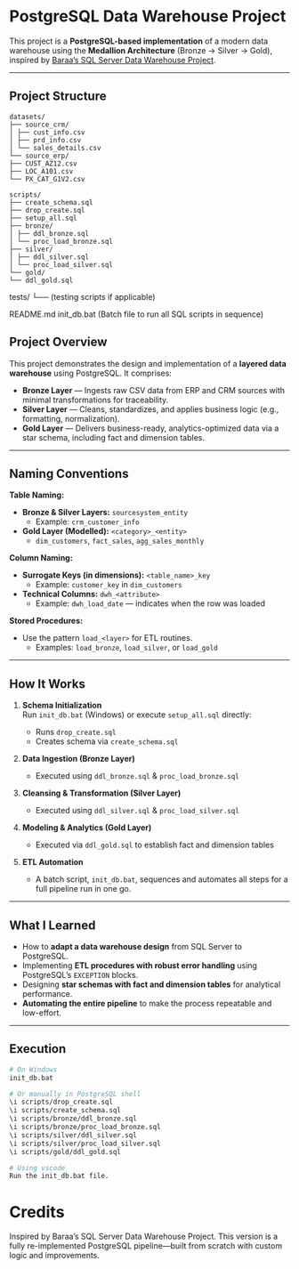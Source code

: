 # PostgreSQL Data Warehouse Project

This project is a **PostgreSQL-based implementation** of a modern data warehouse using the **Medallion Architecture** (Bronze → Silver → Gold), inspired by [Baraa’s SQL Server Data Warehouse Project](https://github.com/DataWithBaraa/sql-data-warehouse-project).

---

##  Project Structure
```
datasets/
├── source_crm/
│ ├── cust_info.csv
│ ├── prd_info.csv
│ └── sales_details.csv
└── source_erp/
├── CUST_AZ12.csv
├── LOC_A101.csv
└── PX_CAT_G1V2.csv

scripts/
├── create_schema.sql
├── drop_create.sql
├── setup_all.sql
├── bronze/
│ ├── ddl_bronze.sql
│ └── proc_load_bronze.sql
├── silver/
│ ├── ddl_silver.sql
│ └── proc_load_silver.sql
└── gold/
└── ddl_gold.sql
```

tests/
└── (testing scripts if applicable)

README.md
init_db.bat (Batch file to run all SQL scripts in sequence)


##  Project Overview

This project demonstrates the design and implementation of a **layered data warehouse** using PostgreSQL. It comprises:

- **Bronze Layer** — Ingests raw CSV data from ERP and CRM sources with minimal transformations for traceability.
- **Silver Layer** — Cleans, standardizes, and applies business logic (e.g., formatting, normalization).
- **Gold Layer** — Delivers business-ready, analytics-optimized data via a star schema, including fact and dimension tables.

---

##  Naming Conventions

**Table Naming:**

- **Bronze & Silver Layers:** `sourcesystem_entity`  
  - Example: `crm_customer_info`  
- **Gold Layer (Modelled):** `<category>_<entity>`  
  - `dim_customers`, `fact_sales`, `agg_sales_monthly`

**Column Naming:**

- **Surrogate Keys (in dimensions):** `<table_name>_key`  
  - Example: `customer_key` in `dim_customers`  
- **Technical Columns:** `dwh_<attribute>`  
  - Example: `dwh_load_date` — indicates when the row was loaded

**Stored Procedures:**

- Use the pattern `load_<layer>` for ETL routines.  
  - Examples: `load_bronze`, `load_silver`, or `load_gold`

---

##  How It Works

1. **Schema Initialization**  
   Run `init_db.bat` (Windows) or execute `setup_all.sql` directly:  
   - Runs `drop_create.sql`  
   - Creates schema via `create_schema.sql`

2. **Data Ingestion (Bronze Layer)**  
   - Executed using `ddl_bronze.sql` & `proc_load_bronze.sql`

3. **Cleansing & Transformation (Silver Layer)**  
   - Executed using `ddl_silver.sql` & `proc_load_silver.sql`

4. **Modeling & Analytics (Gold Layer)**  
   - Executed via `ddl_gold.sql` to establish fact and dimension tables

5. **ETL Automation**  
   - A batch script, `init_db.bat`, sequences and automates all steps for a full pipeline run in one go.

---

##  What I Learned

- How to **adapt a data warehouse design** from SQL Server to PostgreSQL.
- Implementing **ETL procedures with robust error handling** using PostgreSQL’s `EXCEPTION` blocks.
- Designing **star schemas with fact and dimension tables** for analytical performance.
- **Automating the entire pipeline** to make the process repeatable and low-effort.

---

##  Execution

```bash
# On Windows
init_db.bat

# Or manually in PostgreSQL shell
\i scripts/drop_create.sql
\i scripts/create_schema.sql
\i scripts/bronze/ddl_bronze.sql
\i scripts/bronze/proc_load_bronze.sql
\i scripts/silver/ddl_silver.sql
\i scripts/silver/proc_load_silver.sql
\i scripts/gold/ddl_gold.sql

# Using vscode
Run the init_db.bat file.
```

# Credits
Inspired by Baraa’s SQL Server Data Warehouse Project. This version is a fully re-implemented PostgreSQL pipeline—built from scratch with custom logic and improvements.

